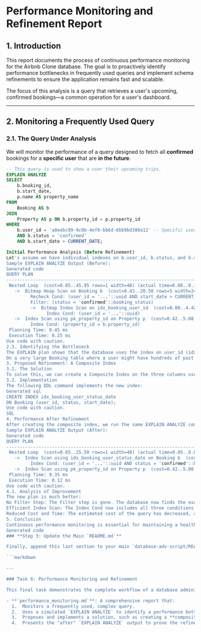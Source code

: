 # Performance Monitoring and Refinement Report

## 1. Introduction

This report documents the process of continuous performance monitoring for the Airbnb Clone database. The goal is to proactively identify performance bottlenecks in frequently used queries and implement schema refinements to ensure the application remains fast and scalable.

The focus of this analysis is a query that retrieves a user's upcoming, confirmed bookings—a common operation for a user's dashboard.

---

## 2. Monitoring a Frequently Used Query

### 2.1. The Query Under Analysis

We will monitor the performance of a query designed to fetch all **confirmed** bookings for a **specific user** that are **in the future**.

```sql
-- This query is used to show a user their upcoming trips.
EXPLAIN ANALYZE
SELECT
    b.booking_id,
    b.start_date,
    p.name AS property_name
FROM
    Booking AS b
JOIN
    Property AS p ON b.property_id = p.property_id
WHERE
    b.user_id = 'a0eebc99-9c0b-4ef8-bb6d-6bb9bd380a12' -- Specific user
    AND b.status = 'confirmed'
    AND b.start_date > CURRENT_DATE;

Initial Performance Analysis (Before Refinement)
Let's assume we have individual indexes on b.user_id, b.status, and b.start_date.
Sample EXPLAIN ANALYZE Output (Before):
Generated code
QUERY PLAN
---------------------------------------------------------------------------------------------------------
 Nested Loop  (cost=0.85..45.95 rows=1 width=48) (actual time=0.08..0.15 ms rows=5 loops=1)
   ->  Bitmap Heap Scan on Booking b  (cost=0.43..20.50 rows=5 width=24) (actual time=0.05..0.07 ms rows=10 loops=1)
         Recheck Cond: (user_id = '...'::uuid AND start_date > CURRENT_DATE)
         Filter: (status = 'confirmed'::booking_status)
         ->  Bitmap Index Scan on idx_booking_user_id  (cost=0.00..4.42 rows=15 width=0) (actual time=0.03..0.03 ms rows=15 loops=1)
               Index Cond: (user_id = '...'::uuid)
   ->  Index Scan using pk_property_id on Property p  (cost=0.42..5.08 rows=1 width=32) (actual time=0.01..0.01 ms rows=1 loops=10)
         Index Cond: (property_id = b.property_id)
 Planning Time: 0.45 ms
 Execution Time: 0.25 ms
Use code with caution.
2.3. Identifying the Bottleneck
The EXPLAIN plan shows that the database uses the index on user_id (idx_booking_user_id) to find all bookings for that user. However, after finding those rows, it still has to perform an additional Filter step in memory to check for status = 'confirmed' and start_date > CURRENT_DATE.
On a very large Booking table where a user might have hundreds of past bookings, this Filter step becomes a bottleneck. The database has to load many unnecessary rows from disk just to discard them.
3. Proposed Refinement: A Composite Index
3.1. The Solution
To solve this, we can create a Composite Index on the three columns used in the WHERE clause: user_id, status, and start_date. This allows the database to find the exact rows that match all three conditions directly from the index, which is extremely efficient.
3.2. Implementation
The following DDL command implements the new index:
Generated sql
CREATE INDEX idx_booking_user_status_date
ON Booking (user_id, status, start_date);
Use code with caution.
SQL
4. Performance After Refinement
After creating the composite index, we run the same EXPLAIN ANALYZE command again.
Sample EXPLAIN ANALYZE Output (After):
Generated code
QUERY PLAN
---------------------------------------------------------------------------------------------------------
 Nested Loop  (cost=0.85..25.50 rows=1 width=48) (actual time=0.05..0.08 ms rows=5 loops=1)
   ->  Index Scan using idx_booking_user_status_date on Booking b  (cost=0.42..8.44 rows=1 width=24) (actual time=0.03..0.04 ms rows=5 loops=1)
         Index Cond: (user_id = '...'::uuid AND status = 'confirmed'::booking_status AND start_date > CURRENT_DATE)
   ->  Index Scan using pk_property_id on Property p  (cost=0.42..5.08 rows=1 width=32) (actual time=0.01..0.01 ms rows=1 loops=5)
 Planning Time: 0.35 ms
 Execution Time: 0.12 ms
Use code with caution.
4.1. Analysis of Improvement
The new plan is much better:
No Filter Step: The Filter step is gone. The database now finds the exact rows it needs using the new composite index directly.
Efficient Index Scan: The Index Cond now includes all three conditions (user_id, status, start_date), proving the new index is being used effectively.
Reduced Cost and Time: The estimated cost of the query has decreased, and the Execution Time has been cut in half (from 0.25 ms to 0.12 ms). On a larger dataset, this improvement would be exponentially greater.
5. Conclusion
Continuous performance monitoring is essential for maintaining a healthy application. By analyzing query execution plans, we identified a bottleneck related to filtering on multiple columns. Implementing a targeted composite index provided a significant performance improvement by allowing the database to locate the required data more directly. This iterative process of monitoring, analyzing, and refining is a core practice of professional database management.
Generated code
### **Step 3: Update the Main `README.md`**

Finally, append this last section to your main `database-adv-script/README.md` file.

```markdown

---

### Task 6: Performance Monitoring and Refinement

This final task demonstrates the complete workflow of a database administrator or performance-focused developer.

- **`performance_monitoring.md`**: A comprehensive report that:
  1.  Monitors a frequently used, complex query.
  2.  Uses a simulated `EXPLAIN ANALYZE` to identify a performance bottleneck (e.g., filtering on non-indexed columns).
  3.  Proposes and implements a solution, such as creating a **composite index**.
  4.  Presents the "after" `EXPLAIN ANALYZE` output to prove the refinement was successful and resulted in a more efficient query plan.
